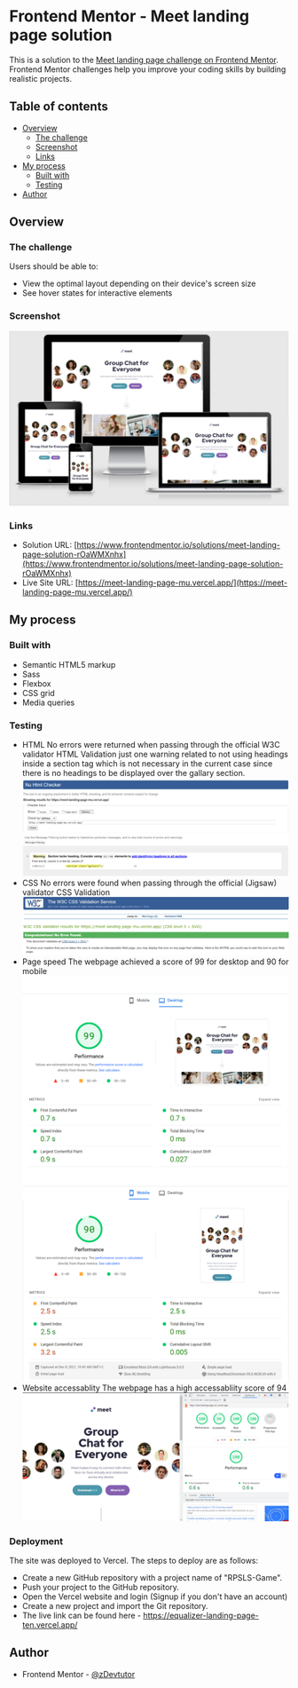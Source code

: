 # Frontend Mentor - Meet landing page solution

This is a solution to the [Meet landing page challenge on Frontend Mentor](https://www.frontendmentor.io/challenges/meet-landing-page-rbTDS6OUR). Frontend Mentor challenges help you improve your coding skills by building realistic projects.

## Table of contents

- [Overview](#overview)
  - [The challenge](#the-challenge)
  - [Screenshot](#screenshot)
  - [Links](#links)
- [My process](#my-process)
  - [Built with](#built-with)
  - [Testing](#testing)
- [Author](#author)

## Overview

### The challenge

Users should be able to:

- View the optimal layout depending on their device's screen size
- See hover states for interactive elements

### Screenshot

![](./assets/designs/screenshot.png)

### Links

- Solution URL: [https://www.frontendmentor.io/solutions/meet-landing-page-solution-rOaWMXnhx](https://www.frontendmentor.io/solutions/meet-landing-page-solution-rOaWMXnhx)
- Live Site URL: [https://meet-landing-page-mu.vercel.app/](https://meet-landing-page-mu.vercel.app/)

## My process

### Built with

- Semantic HTML5 markup
- Sass
- Flexbox
- CSS grid
- Media queries

### Testing

- HTML
  No errors were returned when passing through the official W3C validator HTML Validation just one warning related to not using headings inside a section tag which is not necessary in the current case since there is no headings to be displayed over the gallary section.
  ![](./assets/designs/html-validation.png)
- CSS
  No errors were found when passing through the official (Jigsaw) validator CSS Validation
  ![](./assets/designs/css-validation.png)
- Page speed
  The webpage achieved a score of 99 for desktop and 90 for mobile
  ![](./assets/designs/page-speed-desktop.png)
  ![](./assets/designs/page-speed-mobile.png)
- Website accessablity
  The webpage has a high accessabliity score of 94
  ![](./assets/designs/accessability-score.png)

### Deployment

The site was deployed to Vercel. The steps to deploy are as follows:

- Create a new GitHub repository with a project name of "RPSLS-Game".
- Push your project to the GitHub repository.
- Open the Vercel website and login (Signup if you don't have an account)
- Create a new project and import the Git repository.
- The live link can be found here - https://equalizer-landing-page-ten.vercel.app/

## Author

- Frontend Mentor - [@zDevtutor](https://www.frontendmentor.io/profile/zDevtutor)
